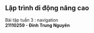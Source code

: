 <h2>Lập trình di động nâng cao </h2>
Bài tập tuần 3 : navigation <br>
<strong>21110259 - Đinh Trung Nguyên</strong>

